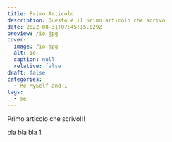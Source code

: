 ```yaml
---
title: Primo Articolo
description: Questo è il primo articolo che scrivo
date: 2022-08-31T07:45:15.029Z
preview: /io.jpg
cover:
  image: /io.jpg
  alt: Io
  caption: null
  relative: false
draft: false
categories:
  - Me MySelf and I
tags:
  - me
---
```


Primo articolo che scrivo!!!

bla bla bla 1
